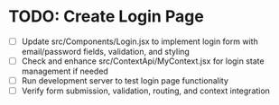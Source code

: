 # TODO: Create Login Page

- [ ] Update src/Components/Login.jsx to implement login form with email/password fields, validation, and styling
- [ ] Check and enhance src/ContextApi/MyContext.jsx for login state management if needed
- [ ] Run development server to test login page functionality
- [ ] Verify form submission, validation, routing, and context integration
